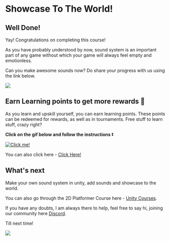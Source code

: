 # Showcase To The World!

## Well Done!

Yay! Congratulations on completing this course!

As you have probably understood by now, sound system is an important part of any game without which your game will always feel empty and emotionless.

Can you make awesome sounds now? Do share your progress with us using the link below.

![](https://media.giphy.com/media/zbDHDmcXH5qa4/giphy.gif)


## Earn Learning points to get more rewards 🎁

As you learn and upskill yourself, you can earn learning points. These points can be redeemed for rewards, as well as in tournaments. Free stuff to learn stuff, crazy right?

**Click on the gif below and follow the instructions** ⏬

[![Click me!](https://media.giphy.com/media/zz1v8vjwQwTja/giphy.gif)](https://academy.outscal.com/welcome/build-in-public/assignments)

You can also click here - [Click Here!](https://academy.outscal.com/welcome/build-in-public/assignments)

## What's next

Make your own sound system in unity, add sounds and showcase to the world.

You can also go through the 2D Platformer Course here - [Unity Courses](https://academy.outscal.com/unity-course-content/).

If you have any doubts, I am always there to help, feel free to say hi, joining our community here [Discord](https://discord.com/invite/R4hfXhsWjN).

Till next time!

![](https://media.giphy.com/media/l1J3CbFgn5o7DGRuE/giphy.gif)
